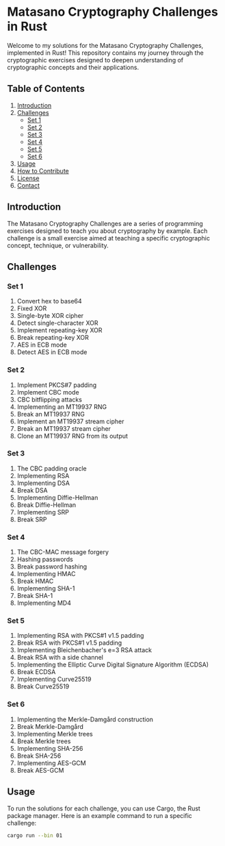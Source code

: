 # Matasano Cryptography Challenges in Rust

Welcome to my solutions for the Matasano Cryptography Challenges, implemented in Rust! This repository contains my journey through the cryptographic exercises designed to deepen understanding of cryptographic concepts and their applications.

## Table of Contents

1. [Introduction](#introduction)
2. [Challenges](#challenges)
   - [Set 1](#set-1)
   - [Set 2](#set-2)
   - [Set 3](#set-3)
   - [Set 4](#set-4)
   - [Set 5](#set-5)
   - [Set 6](#set-6)
3. [Usage](#usage)
4. [How to Contribute](#how-to-contribute)
5. [License](#license)
6. [Contact](#contact)

## Introduction

The Matasano Cryptography Challenges are a series of programming exercises designed to teach you about cryptography by example. Each challenge is a small exercise aimed at teaching a specific cryptographic concept, technique, or vulnerability.

## Challenges

### Set 1

1. Convert hex to base64
2. Fixed XOR
3. Single-byte XOR cipher
4. Detect single-character XOR
5. Implement repeating-key XOR
6. Break repeating-key XOR
7. AES in ECB mode
8. Detect AES in ECB mode

### Set 2

1. Implement PKCS#7 padding
2. Implement CBC mode
3. CBC bitflipping attacks
4. Implementing an MT19937 RNG
5. Break an MT19937 RNG
6. Implement an MT19937 stream cipher
7. Break an MT19937 stream cipher
8. Clone an MT19937 RNG from its output

### Set 3

1. The CBC padding oracle
2. Implementing RSA
3. Implementing DSA
4. Break DSA
5. Implementing Diffie-Hellman
6. Break Diffie-Hellman
7. Implementing SRP
8. Break SRP

### Set 4

1. The CBC-MAC message forgery
2. Hashing passwords
3. Break password hashing
4. Implementing HMAC
5. Break HMAC
6. Implementing SHA-1
7. Break SHA-1
8. Implementing MD4

### Set 5

1. Implementing RSA with PKCS#1 v1.5 padding
2. Break RSA with PKCS#1 v1.5 padding
3. Implementing Bleichenbacher's e=3 RSA attack
4. Break RSA with a side channel
5. Implementing the Elliptic Curve Digital Signature Algorithm (ECDSA)
6. Break ECDSA
7. Implementing Curve25519
8. Break Curve25519

### Set 6

1. Implementing the Merkle-Damgård construction
2. Break Merkle-Damgård
3. Implementing Merkle trees
4. Break Merkle trees
5. Implementing SHA-256
6. Break SHA-256
7. Implementing AES-GCM
8. Break AES-GCM

## Usage

To run the solutions for each challenge, you can use Cargo, the Rust package manager. Here is an example command to run a specific challenge:

```bash
cargo run --bin 01
```
